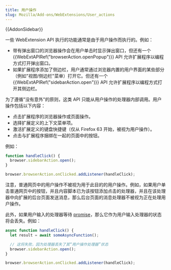 ```yaml
---
title: 用户操作
slug: Mozilla/Add-ons/WebExtensions/User_actions
---
```


{{AddonSidebar}}

一些 WebExtension API 执行的功能通常是由于用户操作而执行的。例如：

- 带有弹出窗口的浏览器操作会在用户单击时显示弹出窗口，但还有一个 {{WebExtAPIRef("browserAction.openPopup")}} API 允许扩展程序以编程方式打开弹出窗口。
- 如果扩展程序添加了侧边栏，用户通常通过浏览器内置的用户界面的某些部分（例如"视图/侧边栏"菜单）打开它。但还有一个 {{WebExtAPIRef("sidebarAction.open")}} API 允许扩展程序以编程方式打开其侧边栏。

为了遵循"没有意外"的原则，这类 API 只能从用户操作的处理器内部调用。用户操作包括以下内容：

- 点击扩展程序的浏览器操作或页面操作。
- 选择扩展定义的上下文菜单项。
- 激活扩展定义的键盘快捷键（仅从 Firefox 63 开始，被视为用户操作）。
- 点击与扩展程序捆绑在一起的页面中的按钮。

例如：

```js
function handleClick() {
  browser.sidebarAction.open();
}

browser.browserAction.onClicked.addListener(handleClick);
```

注意，普通网页中的用户操作不被视为用于此目的的用户操作。例如，如果用户单击普通网页中的按钮，并且内容脚本已为该按钮添加点击的处理器，并且在该处理器中向扩展的后台页面发送消息，那么后台页面的消息处理器不被视为正在处理用户操作。

此外，如果用户输入的处理器等待 [promise](/zh-CN/docs/Web/JavaScript/Reference/Global_Objects/Promise)，那么它作为用户输入处理器的状态将会丢失。例如：

```js
async function handleClick() {
  let result = await someAsyncFunction();

  // 这将失败，因为处理器丢失了其“用户操作处理器”状态
  browser.sidebarAction.open();
}

browser.browserAction.onClicked.addListener(handleClick);
```
